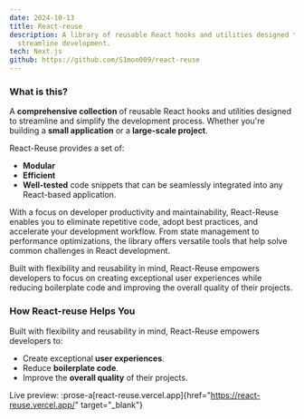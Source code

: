 ```yaml
---
date: 2024-10-13
title: React-reuse
description: A library of reusable React hooks and utilities designed to
  streamline development.
tech: Next.js
github: https://github.com/S1mon009/react-reuse
---
```

### What is this?

A **comprehensive collection** of reusable React hooks and utilities designed to streamline and simplify the development process. Whether you're building a **small application** or a **large-scale project**.

React-Reuse provides a set of:

- **Modular**
- **Efficient**
- **Well-tested** code snippets that can be seamlessly integrated into any React-based application.

With a focus on developer productivity and maintainability, React-Reuse enables you to eliminate repetitive code, adopt best practices, and accelerate your development workflow. From state management to performance optimizations, the library offers versatile tools that help solve common challenges in React development.

Built with flexibility and reusability in mind, React-Reuse empowers developers to focus on creating exceptional user experiences while reducing boilerplate code and improving the overall quality of their projects.

### How React-reuse Helps You

Built with flexibility and reusability in mind, React-Reuse empowers developers to:

- Create exceptional **user experiences**.
- Reduce **boilerplate code**.
- Improve the **overall quality** of their projects.

Live preview: :prose-a[react-reuse.vercel.app]{href="https://react-reuse.vercel.app/" target="_blank"}